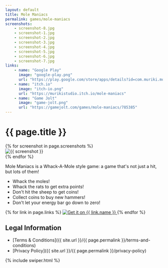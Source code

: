 ```yaml
---
layout: default
title: Mole Maniacs
permalink: games/mole-maniacs
screenshots:
    - screenshot-8.jpg
    - screenshot-1.jpg
    - screenshot-2.jpg
    - screenshot-3.jpg
    - screenshot-4.jpg
    - screenshot-5.jpg
    - screenshot-6.jpg
    - screenshot-7.jpg
links:
    - name: "Google Play"
      image: "google-play.png"
      url: "https://play.google.com/store/apps/details?id=com.muriki.molemaniacs"
    - name: "itch.io"
      image: "itch-io.png"
      url: "https://murikistudio.itch.io/mole-maniacs"
    - name: "Game Jolt"
      image: "game-jolt.png"
      url: "https://gamejolt.com/games/mole-maniacs/785385"
---
```


# {{ page.title }}

<div class="swiper my-5" style="max-width: 960px;">
    <div class="swiper-wrapper">
        {% for screenshot in page.screenshots %}
        <div class="swiper-slide">
            <div class="card rounded-5 text-decoration-none d-flex flex-column overflow-hidden">
                <img src="/assets/img/mole-maniacs/{{ screenshot }}" alt="{{ screenshot }}">
            </div>
        </div>
        {% endfor %}
    </div>
    <div class="swiper-pagination"></div>
    <div class="swiper-button-prev"></div>
    <div class="swiper-button-next"></div>
</div>

Mole Maniacs is a Whack-A-Mole style game: a game that's not just a hit, but lots of them!

- Whack the moles!
- Whack the rats to get extra points!
- Don't hit the sheep to get coins!
- Collect coins to buy new hammers!
- Don't let your energy bar go down to zero!

<div class="w-100 my-5 d-flex justify-content-center flex-column align-items-center">
    {% for link in page.links %}
        <a class="m-2" target="_blank" href="{{ link.url }}">
            <img src="/assets/img/get-{{ link.image }}" alt="Get it on {{ link.name }}" style="max-width: 200px">
        </a>
    {% endfor %}
</div>

## Legal Information

- [Terms & Conditions]({{ site.url }}/{{ page.permalink }}/terms-and-conditions)
- [Privacy Policy]({{ site.url }}/{{ page.permalink }}/privacy-policy)

{% include swiper.html %}
